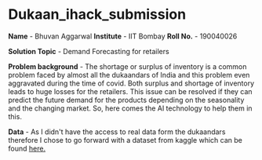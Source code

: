 # Dukaan_ihack_submission

**Name** - Bhuvan Aggarwal
**Institute** - IIT Bombay
**Roll No.** - 190040026

**Solution Topic** - Demand Forecasting for retailers

**Problem background** - The shortage or surplus of inventory is a common problem faced by almost all the dukaandars of India and this problem even aggravated during the time of covid. Both surplus and shortage of inventory leads to huge losses for the retailers. This issue can be resolved if they can predict the future demand for the products depending on the seasonality and the changing market. So, here comes the AI technology to help them in this.

**Data** - As I didn't have the access to real data form the dukaandars therefore I chose to go forward with a dataset from kaggle which can be found <a href='https://www.kaggle.com/felixzhao/productdemandforecasting'>here.</a>
